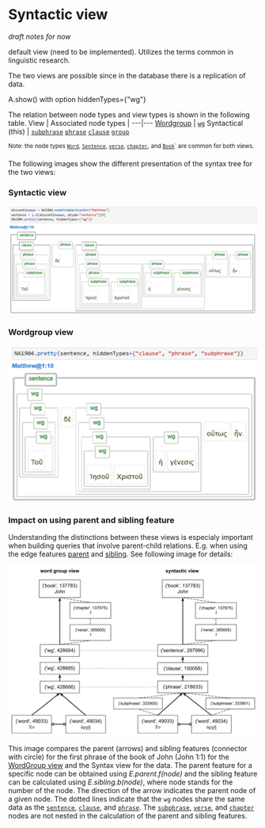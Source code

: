 # Syntactic view <a name="start"></a>

*draft notes for now* 

default view (need to be implemented). Utilizes the terms common in linguistic research.

The two views are possible since in the database there is a replication of data.

A.show() with option hiddenTypes={"wg"}

The relation between node types and view types is shown in the following table.
View | Associated node types | 
---|---
[Wordgroup](wg-view.md#start) | [`wg`](featuresbynodetype.md#wordgroup-nodes) 
Syntactical (this) | [`subphrase`](featuresbynodetype.md#subphrase-nodes) [`phrase`](featuresbynodetype.md#phrase-nodes) [`clause`](featuresbynodetype.md#clause-nodes) [`group`](featuresbynodetype.md#group-nodes)

<sup>Note: the node types  [`Word`](featuresbynodetype.md#word-nodes), [`Sentence`](featuresbynodetype.md#sentence-nodes), [`verse`](featuresbynodetype.md#verse-nodes), [`chapter`](featuresbynodetype.md#chapter-nodes), and [`Book`](featuresbynodetype.md#book-nodes)` are common for both views.</sup>


The following images show the different presentation of the syntax tree for the two views:

### Syntactic view

<img src="images/syntax_view.png" width="650">

### Wordgroup view

<img src="images/wgview.png" width="650">

### Impact on using parent and sibling feature 

Understanding the distinctions between these views is especialy important when building queries that involve parent-child relations. E.g. when using the edge features [parent](parent.md#start) and [sibling](sibling.md#start). See following image for details:

<img src="images/wordgroup_syntactic_view.png" width="600">

This image compares the parent (arrows) and sibling features (connector with circle) for the first phrase of the book of John (John 1:1) for the [WordGroup view](wg-view.md#start) and the Syntax view for the data. The parent feature for a specific node can be obtained using *E.parent.f(node)* and the sibling feature can be calculated using *E.sibling.b(node)*, where node stands for the number of the node. The direction of the arrow indicates the parent node of a given node. The dotted lines indicate that the `wg` nodes share the same data as the [`sentence`](featuresbynodetype.md#sentence-nodes), [`clause`](featuresbynodetype.md#clause-nodes), and [`phrase`](featuresbynodetype.md#phrase-nodes). The [`subphrase`](featuresbynodetype.md#subphrase-nodes), [`verse`](featuresbynodetype.md#verse-nodes), and [`chapter`](featuresbynodetype.md#chapter-nodes) nodes are not nested in the calculation of the parent and sibling features.
